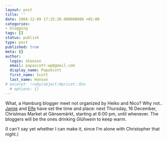 ```yaml
---
layout: post
title: ''
date: 2004-12-09 17:25:28.000000000 +01:00
categories:
- blogging
tags: []
status: publish
type: post
published: true
meta: {}
author:
  login: shanson
  email: papascott-wp@gmail.com
  display_name: PapaScott
  first_name: Scott
  last_name: Hanson
# excerpt: !ruby/object:Hpricot::Doc
  # options: {}
---
```

<p>What, a Hamburg blogger meet not organized by Heiko and Nico? Why not..  <a title="Little Jamie - A nickel will get you on the subway, but garlic will get you a seat.*" href="http://www.littlejamie.com/entry.php?id=680">Jamie</a> and <a title="Heute mit dem leistungsfeindlichen Motto: Schön, daß Ihr da(bei)seid!" href="http://www.elfengleich.de/index.php?log_id=607">Elfe</a> have set the time and place: next Thursday, 16 December, Christmas Market at Gänsemärkt, starting at 6:00 pm, until whenever. The bloggers will be the ones drinking <em>Glühwein</em> to keep warm.</p>
<p>(I can't say yet whether I can make it, since I'm alone with Christopher that night.)</p>
